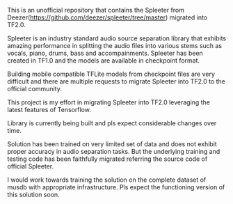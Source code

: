 This is an unofficial repository that contains the Spleeter from Deezer(https://github.com/deezer/spleeter/tree/master) migrated into TF2.0.

Spleeter is an industry standard audio source separation library that exhibits amazing performance in splitting the audio files into various stems such as vocals, piano, drums, bass
and accompainments. Spleeter has been created in TF1.0 and the models are available in checkpoint format.

Building mobile compatible TFLite models from checkpoint files are very difficult and there are multiple requests to migrate Spleeter into TF2.0 to the official community.

This project is my effort in migrating Spleeter into TF2.0 leveraging the latest features of Tensorflow.

Library is currently being built and pls expect considerable changes over time.

Solution has been trained on very limited set of data and does not exhibit proper accuracy in audio separation tasks. But the underlying training and testing code has been faithfully 
migrated referring the source code of official Spleeter.

I would work towards training the solution on the complete dataset of musdb with appropriate infrastructure. Pls expect the functioning version of this solution soon.
